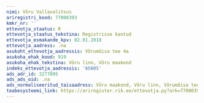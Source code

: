 ```yaml
---
nimi: Võru Vallavalitsus
ariregistri_kood: 77000393
kmkr_nr: ''
ettevotja_staatus: R
ettevotja_staatus_tekstina: Registrisse kantud
ettevotja_esmakande_kpv: 02.01.2018
ettevotja_aadress: .na
asukoht_ettevotja_aadressis: Võrumõisa tee 4a
asukoha_ehak_kood: 919
asukoha_ehak_tekstina: Võru linn, Võru maakond
indeks_ettevotja_aadressis: '65605'
ads_adr_id: 3277895
ads_ads_oid: .na
ads_normaliseeritud_taisaadress: Võru maakond, Võru linn, Võrumõisa tee 4a
teabesysteemi_link: https://ariregister.rik.ee/ettevotja.py?ark=77000393&ref=rekvisiidid
---
```

